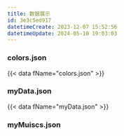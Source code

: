 ```yaml
---
title: 数据展示
id: 3e3c5ed917
datetimeCreate: 2023-12-07 15:52:56
datetimeUpdate: 2024-05-10 19:03:03
---
```

### colors.json
{{< data fName="colors.json" >}}

### myData.json
{{< data fName="myData.json" >}}

### myMuiscs.json
